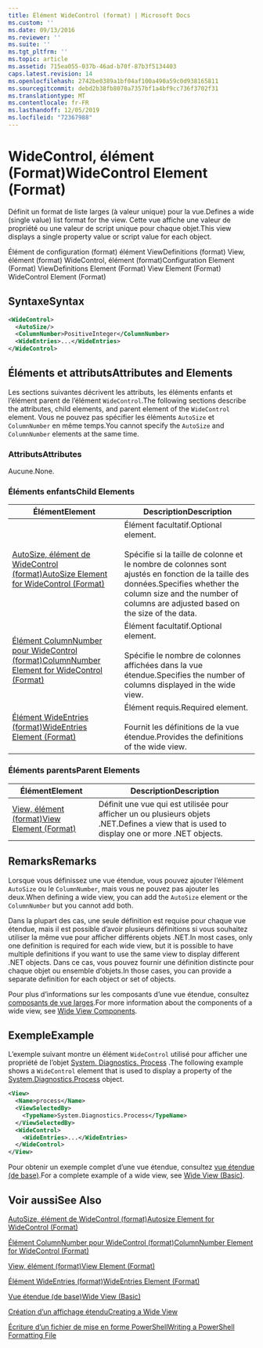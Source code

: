 ```yaml
---
title: Élément WideControl (format) | Microsoft Docs
ms.custom: ''
ms.date: 09/13/2016
ms.reviewer: ''
ms.suite: ''
ms.tgt_pltfrm: ''
ms.topic: article
ms.assetid: 715ea055-037b-46ad-b70f-87b3f5134403
caps.latest.revision: 14
ms.openlocfilehash: 2742be0389a1bf04af100a490a59c0d938165811
ms.sourcegitcommit: debd2b38fb8070a7357bf1a4bf9cc736f3702f31
ms.translationtype: MT
ms.contentlocale: fr-FR
ms.lasthandoff: 12/05/2019
ms.locfileid: "72367988"
---
```

# <a name="widecontrol-element-format"></a><span data-ttu-id="f192d-102">WideControl, élément (Format)</span><span class="sxs-lookup"><span data-stu-id="f192d-102">WideControl Element (Format)</span></span>

<span data-ttu-id="f192d-103">Définit un format de liste larges (à valeur unique) pour la vue.</span><span class="sxs-lookup"><span data-stu-id="f192d-103">Defines a wide (single value) list format for the view.</span></span> <span data-ttu-id="f192d-104">Cette vue affiche une valeur de propriété ou une valeur de script unique pour chaque objet.</span><span class="sxs-lookup"><span data-stu-id="f192d-104">This view displays a single property value or script value for each object.</span></span>

<span data-ttu-id="f192d-105">Élément de configuration (format) élément ViewDefinitions (format) View, élément (format) WideControl, élément (format)</span><span class="sxs-lookup"><span data-stu-id="f192d-105">Configuration Element (Format) ViewDefinitions Element (Format) View Element (Format) WideControl Element (Format)</span></span>

## <a name="syntax"></a><span data-ttu-id="f192d-106">Syntaxe</span><span class="sxs-lookup"><span data-stu-id="f192d-106">Syntax</span></span>

```xml
<WideControl>
  <AutoSize/>
  <ColumnNumber>PositiveInteger</ColumnNumber>
  <WideEntries>...</WideEntries>
</WideControl>
```

## <a name="attributes-and-elements"></a><span data-ttu-id="f192d-107">Éléments et attributs</span><span class="sxs-lookup"><span data-stu-id="f192d-107">Attributes and Elements</span></span>

<span data-ttu-id="f192d-108">Les sections suivantes décrivent les attributs, les éléments enfants et l’élément parent de l’élément `WideControl`.</span><span class="sxs-lookup"><span data-stu-id="f192d-108">The following sections describe the attributes, child elements, and parent element of the `WideControl` element.</span></span> <span data-ttu-id="f192d-109">Vous ne pouvez pas spécifier les éléments `AutoSize` et `ColumnNumber` en même temps.</span><span class="sxs-lookup"><span data-stu-id="f192d-109">You cannot specify the `AutoSize` and `ColumnNumber` elements at the same time.</span></span>

### <a name="attributes"></a><span data-ttu-id="f192d-110">Attributs</span><span class="sxs-lookup"><span data-stu-id="f192d-110">Attributes</span></span>

<span data-ttu-id="f192d-111">Aucune.</span><span class="sxs-lookup"><span data-stu-id="f192d-111">None.</span></span>

### <a name="child-elements"></a><span data-ttu-id="f192d-112">Éléments enfants</span><span class="sxs-lookup"><span data-stu-id="f192d-112">Child Elements</span></span>

|<span data-ttu-id="f192d-113">Élément</span><span class="sxs-lookup"><span data-stu-id="f192d-113">Element</span></span>|<span data-ttu-id="f192d-114">Description</span><span class="sxs-lookup"><span data-stu-id="f192d-114">Description</span></span>|
|-------------|-----------------|
|[<span data-ttu-id="f192d-115">AutoSize, élément de WideControl (format)</span><span class="sxs-lookup"><span data-stu-id="f192d-115">AutoSize Element for WideControl (Format)</span></span>](./autosize-element-for-widecontrol-format.md)|<span data-ttu-id="f192d-116">Élément facultatif.</span><span class="sxs-lookup"><span data-stu-id="f192d-116">Optional element.</span></span><br /><br /> <span data-ttu-id="f192d-117">Spécifie si la taille de colonne et le nombre de colonnes sont ajustés en fonction de la taille des données.</span><span class="sxs-lookup"><span data-stu-id="f192d-117">Specifies whether the column size and the number of columns are adjusted based on the size of the data.</span></span>|
|[<span data-ttu-id="f192d-118">Élément ColumnNumber pour WideControl (format)</span><span class="sxs-lookup"><span data-stu-id="f192d-118">ColumnNumber Element for WideControl (Format)</span></span>](./columnnumber-element-for-widecontrol-format.md)|<span data-ttu-id="f192d-119">Élément facultatif.</span><span class="sxs-lookup"><span data-stu-id="f192d-119">Optional element.</span></span><br /><br /> <span data-ttu-id="f192d-120">Spécifie le nombre de colonnes affichées dans la vue étendue.</span><span class="sxs-lookup"><span data-stu-id="f192d-120">Specifies the number of columns displayed in the wide view.</span></span>|
|[<span data-ttu-id="f192d-121">Élément WideEntries (format)</span><span class="sxs-lookup"><span data-stu-id="f192d-121">WideEntries Element (Format)</span></span>](./wideentries-element-for-widecontrol-format.md)|<span data-ttu-id="f192d-122">Élément requis.</span><span class="sxs-lookup"><span data-stu-id="f192d-122">Required element.</span></span><br /><br /> <span data-ttu-id="f192d-123">Fournit les définitions de la vue étendue.</span><span class="sxs-lookup"><span data-stu-id="f192d-123">Provides the definitions of the wide view.</span></span>|

### <a name="parent-elements"></a><span data-ttu-id="f192d-124">Éléments parents</span><span class="sxs-lookup"><span data-stu-id="f192d-124">Parent Elements</span></span>

|<span data-ttu-id="f192d-125">Élément</span><span class="sxs-lookup"><span data-stu-id="f192d-125">Element</span></span>|<span data-ttu-id="f192d-126">Description</span><span class="sxs-lookup"><span data-stu-id="f192d-126">Description</span></span>|
|-------------|-----------------|
|[<span data-ttu-id="f192d-127">View, élément (format)</span><span class="sxs-lookup"><span data-stu-id="f192d-127">View Element (Format)</span></span>](./view-element-format.md)|<span data-ttu-id="f192d-128">Définit une vue qui est utilisée pour afficher un ou plusieurs objets .NET.</span><span class="sxs-lookup"><span data-stu-id="f192d-128">Defines a view that is used to display one or more .NET objects.</span></span>|

## <a name="remarks"></a><span data-ttu-id="f192d-129">Remarks</span><span class="sxs-lookup"><span data-stu-id="f192d-129">Remarks</span></span>

<span data-ttu-id="f192d-130">Lorsque vous définissez une vue étendue, vous pouvez ajouter l’élément `AutoSize` ou le `ColumnNumber`, mais vous ne pouvez pas ajouter les deux.</span><span class="sxs-lookup"><span data-stu-id="f192d-130">When defining a wide view, you can add the `AutoSize` element or the `ColumnNumber` but you cannot add both.</span></span>

<span data-ttu-id="f192d-131">Dans la plupart des cas, une seule définition est requise pour chaque vue étendue, mais il est possible d’avoir plusieurs définitions si vous souhaitez utiliser la même vue pour afficher différents objets .NET.</span><span class="sxs-lookup"><span data-stu-id="f192d-131">In most cases, only one definition is required for each wide view, but it is possible to have multiple definitions if you want to use the same view to display different .NET objects.</span></span> <span data-ttu-id="f192d-132">Dans ce cas, vous pouvez fournir une définition distincte pour chaque objet ou ensemble d’objets.</span><span class="sxs-lookup"><span data-stu-id="f192d-132">In those cases, you can provide a separate definition for each object or set of objects.</span></span>

<span data-ttu-id="f192d-133">Pour plus d’informations sur les composants d’une vue étendue, consultez [composants de vue larges](./creating-a-wide-view.md).</span><span class="sxs-lookup"><span data-stu-id="f192d-133">For more information about the components of a wide view, see [Wide View Components](./creating-a-wide-view.md).</span></span>

## <a name="example"></a><span data-ttu-id="f192d-134">Exemple</span><span class="sxs-lookup"><span data-stu-id="f192d-134">Example</span></span>

<span data-ttu-id="f192d-135">L’exemple suivant montre un élément `WideControl` utilisé pour afficher une propriété de l’objet [System. Diagnostics. Process](/dotnet/api/System.Diagnostics.Process) .</span><span class="sxs-lookup"><span data-stu-id="f192d-135">The following example shows a `WideControl` element that is used to display a property of the [System.Diagnostics.Process](/dotnet/api/System.Diagnostics.Process) object.</span></span>

```xml
<View>
  <Name>process</Name>
  <ViewSelectedBy>
    <TypeName>System.Diagnostics.Process</TypeName>
  </ViewSelectedBy>
  <WideControl>
    <WideEntries>...</WideEntries>
  </WideControl>
</View>
```

<span data-ttu-id="f192d-136">Pour obtenir un exemple complet d’une vue étendue, consultez [vue étendue (de base)](./wide-view-basic.md).</span><span class="sxs-lookup"><span data-stu-id="f192d-136">For a complete example of a wide view, see [Wide View (Basic)](./wide-view-basic.md).</span></span>

## <a name="see-also"></a><span data-ttu-id="f192d-137">Voir aussi</span><span class="sxs-lookup"><span data-stu-id="f192d-137">See Also</span></span>

[<span data-ttu-id="f192d-138">AutoSize, élément de WideControl (format)</span><span class="sxs-lookup"><span data-stu-id="f192d-138">Autosize Element for WideControl (Format)</span></span>](./autosize-element-for-widecontrol-format.md)

[<span data-ttu-id="f192d-139">Élément ColumnNumber pour WideControl (format)</span><span class="sxs-lookup"><span data-stu-id="f192d-139">ColumnNumber Element for WideControl (Format)</span></span>](./columnnumber-element-for-widecontrol-format.md)

[<span data-ttu-id="f192d-140">View, élément (format)</span><span class="sxs-lookup"><span data-stu-id="f192d-140">View Element (Format)</span></span>](./view-element-format.md)

[<span data-ttu-id="f192d-141">Élément WideEntries (format)</span><span class="sxs-lookup"><span data-stu-id="f192d-141">WideEntries Element (Format)</span></span>](./wideentries-element-for-widecontrol-format.md)

[<span data-ttu-id="f192d-142">Vue étendue (de base)</span><span class="sxs-lookup"><span data-stu-id="f192d-142">Wide View (Basic)</span></span>](./wide-view-basic.md)

[<span data-ttu-id="f192d-143">Création d’un affichage étendu</span><span class="sxs-lookup"><span data-stu-id="f192d-143">Creating a Wide View</span></span>](./creating-a-wide-view.md)

[<span data-ttu-id="f192d-144">Écriture d’un fichier de mise en forme PowerShell</span><span class="sxs-lookup"><span data-stu-id="f192d-144">Writing a PowerShell Formatting File</span></span>](./writing-a-powershell-formatting-file.md)
